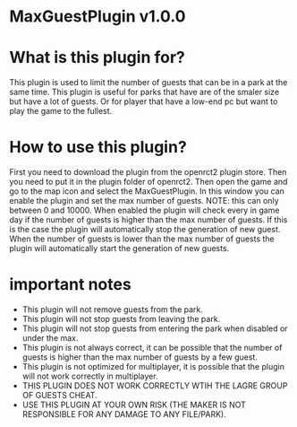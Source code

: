
# MaxGuestPlugin v1.0.0

# What is this plugin for?

This plugin is used to limit the number of guests that can be in a park at the same time.
This plugin is useful for parks that have are of the smaler size but have a lot of guests.
Or for player that have a low-end pc but want to play the game to the fullest.

# How to use this plugin?
First you need to download the plugin from the openrct2 plugin store.
Then you need to put it in the plugin folder of openrct2.
Then open the game and go to the map icon and select the MaxGuestPlugin.
In this window you can enable the plugin and set the max number of guests.
NOTE: this can only between 0 and 10000. 
When enabled the plugin will check every in game day if the number of guests is higher than the max number of guests.
If this is the case the plugin will automatically stop the generation of new guest.
When the number of guests is lower than the max number of guests the plugin will automatically start the generation of new guests.


# important notes
* This plugin will not remove guests from the park.
* This plugin will not stop guests from leaving the park.
* This plugin will not stop guests from entering the park when disabled or under the max.
* This plugin is not always correct, it can be possible that the number of guests is higher than the max number of guests by a few guest.
* This plugin is not optimized for multiplayer, it is possible that the plugin will not work correctly in multiplayer.
* THIS PLUGIN DOES NOT WORK CORRECTLY WTIH THE LAGRE GROUP OF GUESTS CHEAT.
* USE THIS PLUGIN AT YOUR OWN RISK (THE MAKER IS NOT RESPONSIBLE FOR ANY DAMAGE TO ANY FILE/PARK).